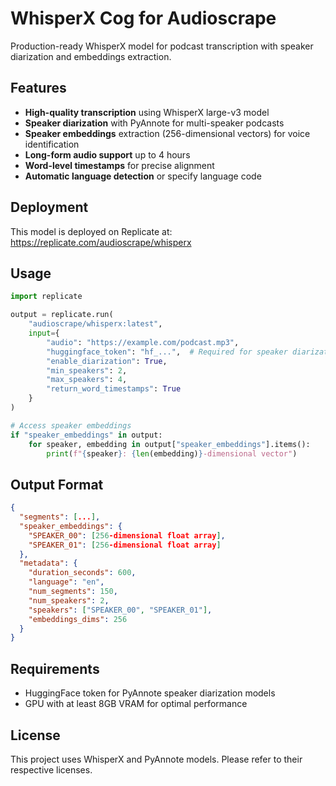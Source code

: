 # WhisperX Cog for Audioscrape

Production-ready WhisperX model for podcast transcription with speaker diarization and embeddings extraction.

## Features

- **High-quality transcription** using WhisperX large-v3 model
- **Speaker diarization** with PyAnnote for multi-speaker podcasts
- **Speaker embeddings** extraction (256-dimensional vectors) for voice identification
- **Long-form audio support** up to 4 hours
- **Word-level timestamps** for precise alignment
- **Automatic language detection** or specify language code

## Deployment

This model is deployed on Replicate at: https://replicate.com/audioscrape/whisperx

## Usage

```python
import replicate

output = replicate.run(
    "audioscrape/whisperx:latest",
    input={
        "audio": "https://example.com/podcast.mp3",
        "huggingface_token": "hf_...",  # Required for speaker diarization
        "enable_diarization": True,
        "min_speakers": 2,
        "max_speakers": 4,
        "return_word_timestamps": True
    }
)

# Access speaker embeddings
if "speaker_embeddings" in output:
    for speaker, embedding in output["speaker_embeddings"].items():
        print(f"{speaker}: {len(embedding)}-dimensional vector")
```

## Output Format

```json
{
  "segments": [...],
  "speaker_embeddings": {
    "SPEAKER_00": [256-dimensional float array],
    "SPEAKER_01": [256-dimensional float array]
  },
  "metadata": {
    "duration_seconds": 600,
    "language": "en",
    "num_segments": 150,
    "num_speakers": 2,
    "speakers": ["SPEAKER_00", "SPEAKER_01"],
    "embeddings_dims": 256
  }
}
```

## Requirements

- HuggingFace token for PyAnnote speaker diarization models
- GPU with at least 8GB VRAM for optimal performance

## License

This project uses WhisperX and PyAnnote models. Please refer to their respective licenses.